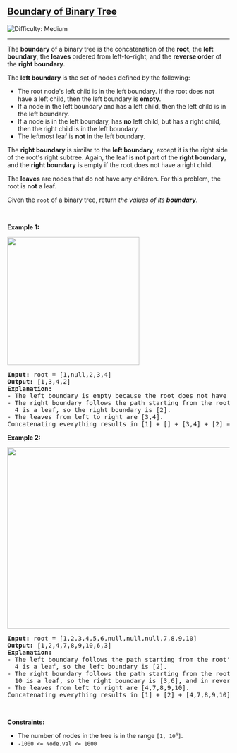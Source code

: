 <h2><a href="https://leetcode.com/problems/boundary-of-binary-tree">Boundary of Binary Tree</a></h2> <img src='https://img.shields.io/badge/Difficulty-Medium-orange' alt='Difficulty: Medium' /><hr><p>The <strong>boundary</strong> of a binary tree is the concatenation of the <strong>root</strong>, the <strong>left boundary</strong>, the <strong>leaves</strong> ordered from left-to-right, and the <strong>reverse order</strong> of the <strong>right boundary</strong>.</p>

<p>The <strong>left boundary</strong> is the set of nodes defined by the following:</p>

<ul>
	<li>The root node&#39;s left child is in the left boundary. If the root does not have a left child, then the left boundary is <strong>empty</strong>.</li>
	<li>If a node in the left boundary and has a left child, then the left child is in the left boundary.</li>
	<li>If a node is in the left boundary, has <strong>no</strong> left child, but has a right child, then the right child is in the left boundary.</li>
	<li>The leftmost leaf is <strong>not</strong> in the left boundary.</li>
</ul>

<p>The <strong>right boundary</strong> is similar to the <strong>left boundary</strong>, except it is the right side of the root&#39;s right subtree. Again, the leaf is <strong>not</strong> part of the <strong>right boundary</strong>, and the <strong>right boundary</strong> is empty if the root does not have a right child.</p>

<p>The <strong>leaves</strong> are nodes that do not have any children. For this problem, the root is <strong>not</strong> a leaf.</p>

<p>Given the <code>root</code> of a binary tree, return <em>the values of its <strong>boundary</strong></em>.</p>

<p>&nbsp;</p>
<p><strong class="example">Example 1:</strong></p>
<img alt="" src="https://assets.leetcode.com/uploads/2020/11/11/boundary1.jpg" style="width: 299px; height: 290px;" />
<pre>
<strong>Input:</strong> root = [1,null,2,3,4]
<strong>Output:</strong> [1,3,4,2]
<b>Explanation:</b>
- The left boundary is empty because the root does not have a left child.
- The right boundary follows the path starting from the root&#39;s right child 2 -&gt; 4.
  4 is a leaf, so the right boundary is [2].
- The leaves from left to right are [3,4].
Concatenating everything results in [1] + [] + [3,4] + [2] = [1,3,4,2].
</pre>

<p><strong class="example">Example 2:</strong></p>
<img alt="" src="https://assets.leetcode.com/uploads/2020/11/11/boundary2.jpg" style="width: 599px; height: 411px;" />
<pre>
<strong>Input:</strong> root = [1,2,3,4,5,6,null,null,null,7,8,9,10]
<strong>Output:</strong> [1,2,4,7,8,9,10,6,3]
<b>Explanation:</b>
- The left boundary follows the path starting from the root&#39;s left child 2 -&gt; 4.
  4 is a leaf, so the left boundary is [2].
- The right boundary follows the path starting from the root&#39;s right child 3 -&gt; 6 -&gt; 10.
  10 is a leaf, so the right boundary is [3,6], and in reverse order is [6,3].
- The leaves from left to right are [4,7,8,9,10].
Concatenating everything results in [1] + [2] + [4,7,8,9,10] + [6,3] = [1,2,4,7,8,9,10,6,3].
</pre>

<p>&nbsp;</p>
<p><strong>Constraints:</strong></p>

<ul>
	<li>The number of nodes in the tree is in the range <code>[1, 10<sup>4</sup>]</code>.</li>
	<li><code>-1000 &lt;= Node.val &lt;= 1000</code></li>
</ul>
